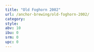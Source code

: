 ```yaml
---
title: "Old Foghorn 2002"
url: /anchor-brewing/old-foghorn-2002/
category: 
style: 
abv: 10
ibu: 0
srm: 0
upc: 0
---
```


